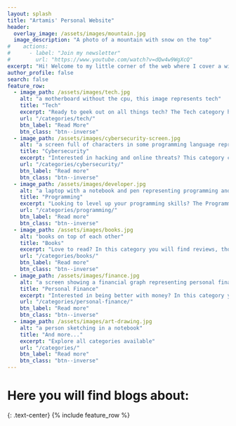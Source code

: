 ```yaml
---
layout: splash
title: "Artamis' Personal Website"
header:
  overlay_image: /assets/images/mountain.jpg
  image_description: "A photo of a mountain with snow on the top"
#    actions:
#      - label: "Join my newsletter"
#        url: "https://www.youtube.com/watch?v=dQw4w9WgXcQ"
excerpt: "Hi! Welcome to my little corner of the web where I cover a wide variety of topics that I'm passionate about hoping to inspire curiosity, encourage learning, and provide ideas for exploration."
author_profile: false
search: false
feature_row:
  - image_path: /assets/images/tech.jpg
    alt: "a motherboard without the cpu, this image represents tech"
    title: "Tech"
    excerpt: "Ready to geek out on all things tech? The Tech category has got you covered with the latest gadgets, apps, and breakthroughs in science and technology. From nerdy news to fun and fascinating finds, I've got your tech fix right here. So come on in and let's explore the future together!"
    url: "/categories/tech/"
    btn_label: "Read More"
    btn_class: "btn--inverse"
  - image_path: /assets/images/cybersecurity-screen.jpg
    alt: "a screen full of characters in some programming language representing cybersecurity"
    title: "Cybersecurity"
    excerpt: "Interested in hacking and online threats? This category covers a wide range of topics related to computer security, including ethical hacking, penetration testing, and cybercrime. Whether you're a professional in the field or just starting out, you'll find valuable information here."
    url: "/categories/cybersecurity/"
    btn_label: "Read more"
    btn_class: "btn--inverse"
  - image_path: /assets/images/developer.jpg
    alt: "a laptop with a notebook and pen representing programming and coding"
    title: "Programming"
    excerpt: "Looking to level up your programming skills? The Programming category is the place to be! You'll find tips, tricks, and tools you need to succeed. From coding and programming to web design and UX, I cover it all with fresh and insightful content."
    url: "/categories/programming/"
    btn_label: "Read more"
    btn_class: "btn--inverse"
  - image_path: /assets/images/books.jpg
    alt: "books on top of each other"
    title: "Books"
    excerpt: "Love to read? In this category you will find reviews, thoughts, and summaries about a wide variety of books, both fiction and non-fiction."
    url: "/categories/books/"
    btn_label: "Read more"
    btn_class: "btn--inverse"
  - image_path: /assets/images/finance.jpg
    alt: "a screen showing a financial graph representing personal finance"
    title: "Personal Finance"
    excerpt: "Interested in being better with money? In this category you will learn more about budgeting, investing, and helpful tips."
    url: "/categories/personal-finance/"
    btn_label: "Read more"
    btn_class: "btn--inverse"
  - image_path: /assets/images/art-drawing.jpg
    alt: "a person sketching in a notebook"
    title: "And more..."
    excerpt: "Explore all categories available"
    url: "/categories/"
    btn_label: "Read more"
    btn_class: "btn--inverse"
---
```


# Here you will find blogs about:

{: .text-center}
{% include feature_row %}

<script src='https://storage.ko-fi.com/cdn/scripts/overlay-widget.js'></script>
<script>
  kofiWidgetOverlay.draw('artam1s', {
    'type': 'floating-chat',
    'floating-chat.donateButton.text': 'Support me',
    'floating-chat.donateButton.background-color': '#00b9fe',
    'floating-chat.donateButton.text-color': '#fff'
  });
</script>
